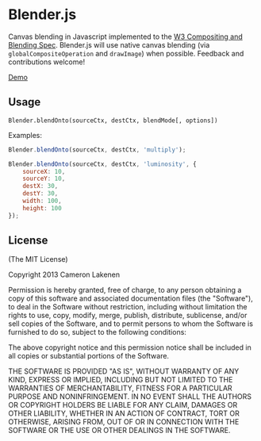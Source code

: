 # Blender.js

Canvas blending in Javascript implemented to the [W3 Compositing and Blending Spec](https://dvcs.w3.org/hg/FXTF/rawfile/tip/compositing/index.html#blendingnormal). Blender.js will use native canvas blending (via `globalCompositeOperation` and `drawImage`) when possible. Feedback and contributions welcome!

[Demo](http://camupod.github.com/blender.js)

## Usage

`Blender.blendOnto(sourceCtx, destCtx, blendMode[, options])`

Examples:
```js
Blender.blendOnto(sourceCtx, destCtx, 'multiply');

Blender.blendOnto(sourceCtx, destCtx, 'luminosity', {
    sourceX: 10,
    sourceY: 10,
    destX: 30,
    destY: 30,
    width: 100,
    height: 100
});
```

## License

(The MIT License)

Copyright 2013 Cameron Lakenen

Permission is hereby granted, free of charge, to any person obtaining
a copy of this software and associated documentation files (the
"Software"), to deal in the Software without restriction, including
without limitation the rights to use, copy, modify, merge, publish,
distribute, sublicense, and/or sell copies of the Software, and to
permit persons to whom the Software is furnished to do so, subject to
the following conditions:

The above copyright notice and this permission notice shall be
included in all copies or substantial portions of the Software.

THE SOFTWARE IS PROVIDED "AS IS", WITHOUT WARRANTY OF ANY KIND,
EXPRESS OR IMPLIED, INCLUDING BUT NOT LIMITED TO THE WARRANTIES OF
MERCHANTABILITY, FITNESS FOR A PARTICULAR PURPOSE AND
NONINFRINGEMENT. IN NO EVENT SHALL THE AUTHORS OR COPYRIGHT HOLDERS BE
LIABLE FOR ANY CLAIM, DAMAGES OR OTHER LIABILITY, WHETHER IN AN ACTION
OF CONTRACT, TORT OR OTHERWISE, ARISING FROM, OUT OF OR IN CONNECTION
WITH THE SOFTWARE OR THE USE OR OTHER DEALINGS IN THE SOFTWARE.

